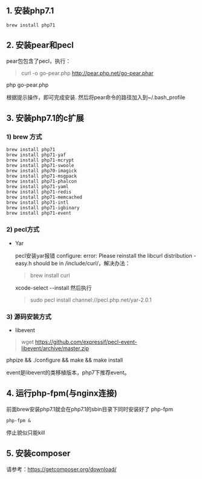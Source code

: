 ## 1. 安装php7.1

```
brew install php71
```

## 2. 安装pear和pecl

pear包包含了pecl，执行：

> curl -o go-pear.php http://pear.php.net/go-pear.phar

php go-pear.php

根据提示操作，即可完成安装. 然后将pear命令的路径加入到~/.bash_profile

## 3. 安装php7.1的c扩展

### 1) brew 方式

```
brew install php71
brew install php71-yaf
brew install php71-mcrypt
brew install php71-swoole
brew install php70-imagick
brew install php71-msgpack
brew install php71-phalcon
brew install php71-yaml
brew install php71-redis
brew install php71-memcached
brew install php71-intl
brew install php71-igbinary
brew install php71-event
```

### 2) pecl方式

- Yar

  pecl安装yar报错 configure: error: Please reinstall the libcurl distribution - easy.h should be in <curl-dir>/include/curl/，解决办法：

  > brew install curl

  xcode-select --install 然后执行

  > sudo pecl install channel://pecl.php.net/yar-2.0.1

### 3) 源码安装方式

- libevent

> wget https://github.com/expressif/pecl-event-libevent/archive/master.zip

phpize && ./configure && make && make install

event是libevent的类移植版本，php7下推荐event。

## 4. 运行php-fpm(与nginx连接)

前面brew安装php7.1就会在php7.1的sbin目录下同时安装好了 php-fpm

```
php-fpm &
```

停止貌似只能kill

## 5. 安装composer

请参考：https://getcomposer.org/download/
